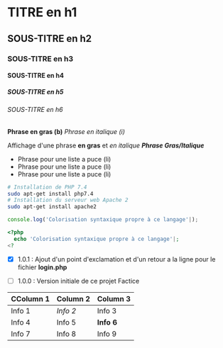 # TITRE en h1
## SOUS-TITRE en h2
### SOUS-TITRE en h3
#### SOUS-TITRE en h4
##### SOUS-TITRE en h5
###### SOUS-TITRE en h6

__Phrase en gras (b)__
*Phrase en italique (i)*

Affichage d'une phrase __en gras__ et *en italique*
__*Phrase Gras/Italique*__

* Phrase pour une liste a puce (li)
* Phrase pour une liste a puce (li)
* Phrase pour une liste a puce (li)

```bash
# Installation de PHP 7.4
sudo apt-get install php7.4
# Installation du serveur web Apache 2
sudo apt-get install apache2
```

```javascript
console.log('Colorisation syntaxique propre à ce langage'|);
```

```php
<?php
  echo 'Colorisation syntaxique propre à ce langage'|;
<?
```

- [x] 1.0.1 : Ajout d'un point d'exclamation et d'un retour a la ligne pour le fichier __login.php__
- [ ] 1.0.0 : Version initiale de ce projet  Factice


CColumn 1|Column 2|Column 3
--------|--------|--------
Info 1  |*Info 2*  |Info 3
Info 4  |Info 5  |__Info 6__
 Info 7 | Info 8 | Info 9 |
